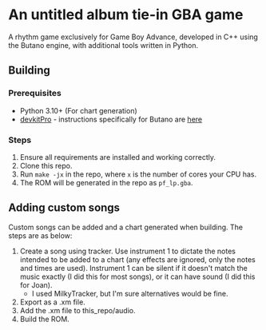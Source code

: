 # An untitled album tie-in GBA game

A rhythm game exclusively for Game Boy Advance, developed in C++ using the Butano engine, with additional tools written in Python.

## Building

### Prerequisites

- Python 3.10+ (For chart generation)
- [devkitPro](https://devkitpro.org/wiki/Getting_Started) - instructions specifically for Butano are [here](https://gvaliente.github.io/butano/getting_started.html)

### Steps

1. Ensure all requirements are installed and working correctly.
2. Clone this repo.
3. Run <code>make -jx</code> in the repo, where <code>x</code> is the number of cores your CPU has.
4. The ROM will be generated in the repo as <code>pf_lp.gba</code>.

## Adding custom songs

Custom songs can be added and a chart generated when building. The steps are as below:
1. Create a song using tracker. Use instrument 1 to dictate the notes intended to be added to a chart (any effects are ignored, only the notes and times are used). Instrument 1 can be silent if it doesn't match the music exactly (I did this for most songs), or it can have sound (I did this for Joan).
    - I used MilkyTracker, but I'm sure alternatives would be fine.
2. Export as a .xm file.
3. Add the .xm file to this_repo/audio.
4. Build the ROM.